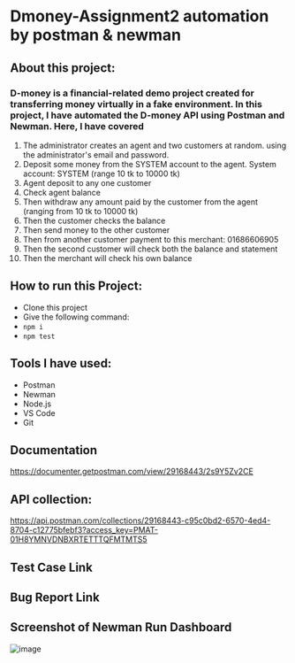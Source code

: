 # Dmoney-Assignment2 automation by postman & newman

## About this project:


### D-money is a financial-related demo project created for transferring money virtually in a fake environment. In this project, I have automated the D-money API using Postman and Newman. Here, I have covered 
1. The administrator creates an agent and two customers at random. using the administrator's email and password.
2. Deposit some money from the SYSTEM account to the agent. System account: SYSTEM (range 10 tk to 10000 tk)
3. Agent deposit to any one customer
4. Check agent balance
5. Then withdraw any amount paid by the customer from the agent (ranging from 10 tk to 10000 tk)
6. Then the customer checks the balance
7. Then send money to the other customer
8. Then from another customer payment to this merchant: 01686606905
9. Then the second customer will check both the balance and statement
10. Then the merchant will check his own balance

## How to run this Project:
- Clone this project
- Give the following command:
- ``` npm i ```
- ``` npm test ```

## Tools I have used:
- Postman
- Newman
- Node.js
- VS Code
- Git

## Documentation
https://documenter.getpostman.com/view/29168443/2s9Y5Zv2CE 

## API collection:
https://api.postman.com/collections/29168443-c95c0bd2-6570-4ed4-8704-c12775bfebf3?access_key=PMAT-01H8YMNVDNBXRTETTTQFMTMTS5 

## Test Case Link


## Bug Report Link

## Screenshot of Newman Run Dashboard
![image](https://github.com/AshrafUAsif/Dmoney-Assignment2/assets/108550504/be83a34c-d427-4d5f-a4c9-a51cecbc0972)

